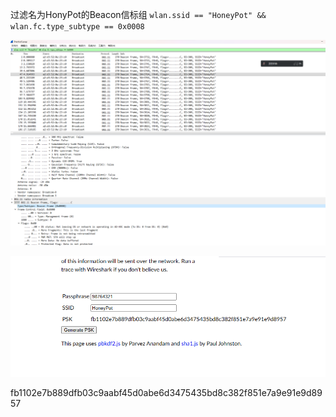 过滤名为HonyPot的Beacon信标组
`wlan.ssid == "HoneyPot" && wlan.fc.type_subtype == 0x0008`

![](attachments/Pasted%20image%2020230310160353.png)



![](attachments/Pasted%20image%2020230310164107.png)

fb1102e7b889dfb03c9aabf45d0abe6d3475435bd8c382f851e7a9e91e9d8957